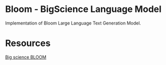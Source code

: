 # Bloom - BigScience Language Model

Implementation of Bloom Large Language Text Generation Model.

# Resources

[Big science BLOOM](https://github.com/prodramp/DeepWorks/tree/main/Bloom-BigScience)
